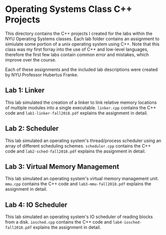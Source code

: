 # Operating Systems Class C++ Projects

This directory contains the C++ projects I created for the labs within the NYU Operating Systems classes. Each lab folder contains an assignment to simiulate some portion of a unix operating system using C++. Note that this class was my first forray into the use of C++ and low-level languages, therefore the first few labs contain common error and mistakes, which improve over the course. 

Each of these assignments and the included lab descriptions were created by NYU Professor Hubertus Franke.

## Lab 1: Linker
This lab simulated the creation of a linker to link relative memory locations of multiple modules into a single executable. `linker.cpp` contains the C++ code and `lab1-linker-fall2018.pdf` explains the assignment in detail.

## Lab 2: Scheduler
This lab simulated an operating system's thread/process scheduler using an array of different scheduling schemes. `scheduler.cpp` contains the C++ code and `lab2-sched-fall2018.pdf` explains the assignment in detail.

## Lab 3: Virtual Memory Management
This lab simulated an operating system's virtual memory management unit. `mmu.cpp` contains the C++ code and `lab3-mmu-fall2018.pdf` explains the assignment in detail.

## Lab 4: IO Scheduler
This lab simulated an operating system's IO scheduler of reading blocks from a disk. `iosched.cpp` contains the C++ code and `lab4-iosched-fall2018.pdf` explains the assignment in detail.

